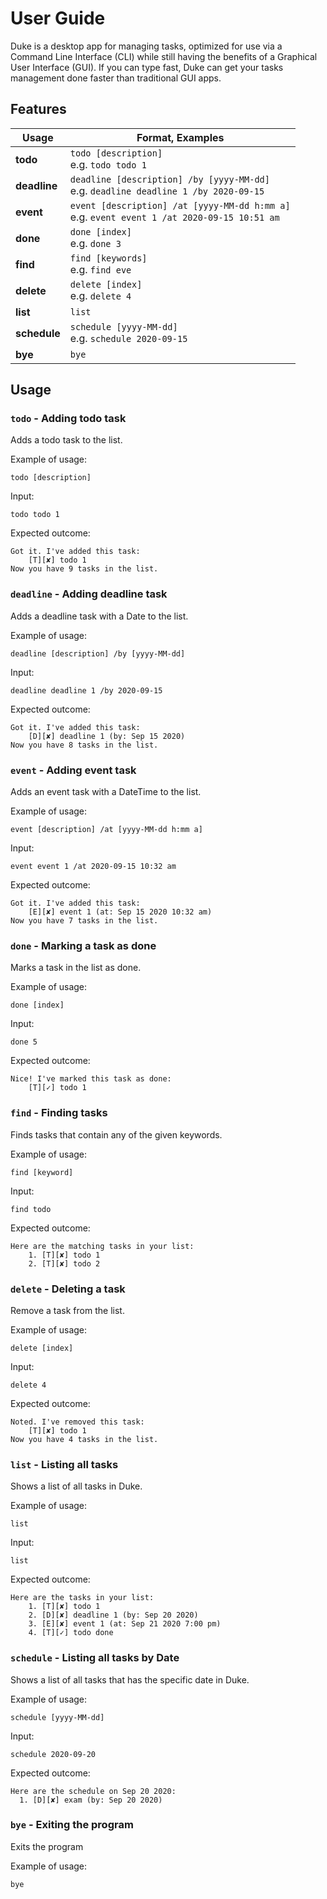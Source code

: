 # User Guide
Duke is a desktop app for managing tasks, optimized for use via a Command Line Interface (CLI) while still having the 
benefits of a Graphical User Interface (GUI). If you can type fast, Duke can get your tasks management done faster than 
traditional GUI apps.

## Features 

Usage | Format, Examples
------- | ---------------
**todo** | `todo [description]`<br/>e.g. `todo todo 1`
**deadline** | `deadline [description] /by [yyyy-MM-dd]`<br/>e.g. `deadline deadline 1 /by 2020-09-15`
**event** | `event [description] /at [yyyy-MM-dd h:mm a]`<br/>e.g. `event event 1 /at 2020-09-15 10:51 am`
**done** | `done [index]`<br/>e.g. `done 3`
**find** | `find [keywords]`<br/>e.g. `find eve`
**delete** | `delete [index]`<br/>e.g. `delete 4`
**list** | `list`
**schedule** | `schedule [yyyy-MM-dd]`<br/>e.g. `schedule 2020-09-15`
**bye** | `bye`

## Usage

### `todo` - Adding todo task

Adds a todo task to the list.

Example of usage: 

`todo [description]`

Input:

`todo todo 1`

Expected outcome:
```
Got it. I've added this task: 
    [T][✘] todo 1
Now you have 9 tasks in the list.
```
### `deadline` - Adding deadline task

Adds a deadline task with a Date to the list.

Example of usage: 

`deadline [description] /by [yyyy-MM-dd]`

Input:

`deadline deadline 1 /by 2020-09-15`

Expected outcome:
```
Got it. I've added this task: 
    [D][✘] deadline 1 (by: Sep 15 2020)
Now you have 8 tasks in the list.
```

### `event` - Adding event task

Adds an event task with a DateTime to the list.

Example of usage: 

`event [description] /at [yyyy-MM-dd h:mm a]`

Input:

`event event 1 /at 2020-09-15 10:32 am`

Expected outcome:

```
Got it. I've added this task: 
    [E][✘] event 1 (at: Sep 15 2020 10:32 am)
Now you have 7 tasks in the list.
```


### `done` - Marking a task as done

Marks a task in the list as done.

Example of usage: 

`done [index]`

Input:

`done 5`

Expected outcome:

```
Nice! I've marked this task as done: 
    [T][✓] todo 1
```


### `find` - Finding tasks

Finds tasks that contain any of the given keywords.

Example of usage: 

`find [keyword]`

Input:

`find todo`

Expected outcome:

```
Here are the matching tasks in your list: 
    1. [T][✘] todo 1
    2. [T][✘] todo 2
```


### `delete` - Deleting a task

Remove a task from the list.

Example of usage: 

`delete [index]`

Input:

`delete 4`

Expected outcome:

```
Noted. I've removed this task: 
    [T][✘] todo 1
Now you have 4 tasks in the list.
```


### `list` - Listing all tasks

Shows a list of all tasks in Duke.

Example of usage: 

`list`

Input:

`list`

Expected outcome:

```
Here are the tasks in your list: 
    1. [T][✘] todo 1
    2. [D][✘] deadline 1 (by: Sep 20 2020)
    3. [E][✘] event 1 (at: Sep 21 2020 7:00 pm)
    4. [T][✓] todo done
```




### `schedule` - Listing all tasks by Date

Shows a list of all tasks that has the specific date in Duke.

Example of usage: 

`schedule [yyyy-MM-dd]`

Input:

`schedule 2020-09-20`

Expected outcome:

```
Here are the schedule on Sep 20 2020: 
  1. [D][✘] exam (by: Sep 20 2020)
```


### `bye` - Exiting the program

Exits the program

Example of usage: 

`bye`
